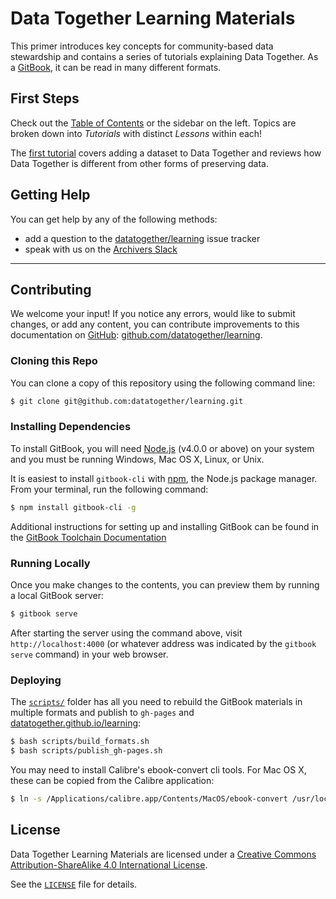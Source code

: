 # Data Together Learning Materials

This primer introduces key concepts for community-based data stewardship and contains a series of tutorials explaining Data Together. As a [GitBook](https://www.gitbook.com/), it can be read in many different formats.

## First Steps

Check out the [Table of Contents](SUMMARY.md) or the sidebar on the left. Topics are broken down into _Tutorials_ with distinct _Lessons_ within each!

The [first tutorial](https://github.com/datatogether/learning/tree/master/add-dataset) covers adding a dataset to Data Together and reviews how Data Together is different from other forms of preserving data.

## Getting Help

You can get help by any of the following methods:

- add a question to the [datatogether/learning](https://github.com/datatogether/learning/issues) issue tracker
- speak with us on the [Archivers Slack](https://slack.archivers.space)

---

## Contributing

We welcome your input!  If you notice any errors, would like to submit changes, or add any content, you can contribute improvements to this documentation on [GitHub](https://github.com/datatogether/learning): [github.com/datatogether/learning](https://github.com/datatogether/learning).

### Cloning this Repo

You can clone a copy of this repository using the following command line:

```bash
$ git clone git@github.com:datatogether/learning.git
```

### Installing Dependencies

To install GitBook, you will need [Node.js](https://nodejs.org/en/) (v4.0.0 or above) on your system and you must be running Windows, Mac OS X, Linux, or Unix.

It is easiest to install `gitbook-cli` with [npm](https://www.npmjs.com/), the Node.js package manager. From your terminal, run the following command:

```bash
$ npm install gitbook-cli -g
```

Additional instructions for setting up and installing GitBook can be found in the [GitBook Toolchain Documentation](https://toolchain.gitbook.com/setup.html)

### Running Locally

Once you make changes to the contents, you can preview them by running a local GitBook server:

```bash
$ gitbook serve
```

After starting the server using the command above, visit `http://localhost:4000` (or whatever address was indicated by the `gitbook serve` command) in your web browser.

### Deploying

The [`scripts/`](scripts/) folder has all you need to rebuild the GitBook materials in multiple formats and publish to `gh-pages` and [datatogether.github.io/learning](https://datatogether.github.io/learning/):

```bash
$ bash scripts/build_formats.sh
$ bash scripts/publish_gh-pages.sh
```

You may need to install Calibre's ebook-convert cli tools. For Mac OS X, these can be copied from the Calibre application:

```bash
$ ln -s /Applications/calibre.app/Contents/MacOS/ebook-convert /usr/local/bin
```

## License

<span xmlns:dct="http://purl.org/dc/terms/" property="dct:title">Data Together Learning Materials</span> are licensed under a <a rel="license" href="http://creativecommons.org/licenses/by-sa/4.0/">Creative Commons Attribution-ShareAlike 4.0 International License</a>.

See the [`LICENSE`](/LICENSE) file for details.
